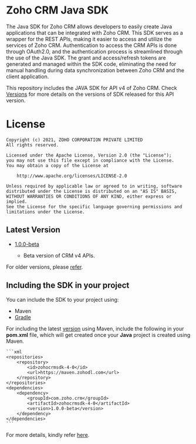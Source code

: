 # Zoho CRM Java SDK

The Java SDK for Zoho CRM allows developers to easily create Java applications that can be integrated with Zoho CRM. This SDK serves as a wrapper for the REST APIs, making it easier to access and utilize the services of Zoho CRM. 
Authentication to access the CRM APIs is done through OAuth2.0, and the authentication process is streamlined through the use of the Java SDK. The grant and access/refresh tokens are generated and managed within the SDK code, eliminating the need for manual handling during data synchronization between Zoho CRM and the client application.

This repository includes the JAVA SDK for API v4 of Zoho CRM. Check [Versions](https://github.com/zoho/zohocrm-java-sdk-4.0/releases) for more details on the versions of SDK released for this API version.

License
=======

    Copyright (c) 2021, ZOHO CORPORATION PRIVATE LIMITED 
    All rights reserved. 

    Licensed under the Apache License, Version 2.0 (the "License"); 
    you may not use this file except in compliance with the License. 
    You may obtain a copy of the License at 
    
        http://www.apache.org/licenses/LICENSE-2.0 
    
    Unless required by applicable law or agreed to in writing, software 
    distributed under the License is distributed on an "AS IS" BASIS, 
    WITHOUT WARRANTIES OR CONDITIONS OF ANY KIND, either express or implied. 
    See the License for the specific language governing permissions and 
    limitations under the License.

## Latest Version
- [1.0.0-beta](/versions/1.0.0-beta/README.md)

    - Beta version of CRM v4 APIs.

For older versions, please [refer](https://github.com/zoho/zohocrm-java-sdk-4.0/releases).


## Including the SDK in your project
You can include the SDK to your project using:
- Maven
- [Gradle](/versions/1.0.0-beta/README.md)

For including the latest [version](https://github.com/zoho/zohocrm-java-sdk-4.0/releases) using Maven, include the following in your **pom.xml** file, which will get created once your **Java** project is created using Maven.

    ```xml
    <repositories>
        <repository>
            <id>zohocrmsdk-4-0</id>
            <url>https://maven.zohodl.com</url>
        </repository>
    </repositories>
    <dependencies>
        <dependency>
            <groupId>com.zoho.crm</groupId>
            <artifactId>zohocrmsdk-4-0</artifactId>
            <version>1.0.0-beta</version>
        </dependency>
    </dependencies>
    ```

For more details, kindly refer [here](/versions/1.0.0-beta/README.md).
